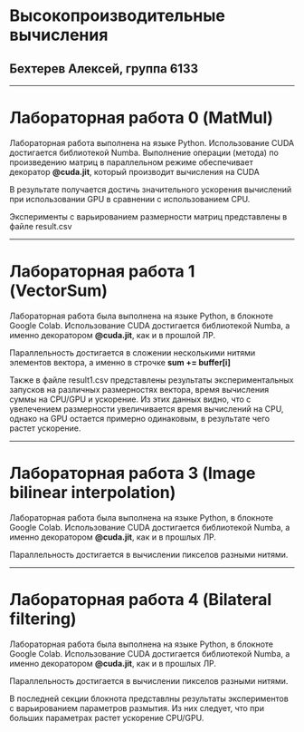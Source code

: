 # Высокопроизводительные вычисления
## Бехтерев Алексей, группа 6133
____
# Лабораторная работа 0 (MatMul)
Лабораторная работа выполнена на языке Python. Использование CUDA достигается библиотекой Numba.
Выполнение операции (метода) по произведению матриц в параллельном режиме обеспечивает декоратор **@cuda.jit**, который производит вычисления на CUDA

В результате получается достичь значительного ускорения вычислений при использовании GPU в сравнении с использованием CPU.

Эксперименты с варьированием размерности матриц представлены в файле result.csv
____
# Лабораторная работа 1 (VectorSum)
Лабораторная работа была выполнена на языке Python, в блокноте Google Colab. Использование CUDA достигается библиотекой Numba, а именно декоратором **@cuda.jit**, как и в прошлой ЛР.

Параллельность достигается в сложении несколькими нитями элементов вектора, а именно в строчке **sum += buffer[i]**

Также в файле result1.csv представлены результаты экспериментальных запусков на различных размерностях вектора, время вычисления суммы на CPU/GPU и ускорение.
Из этих данных видно, что с увелечением размерности увеличивается время вычислений на CPU, однако на GPU остается примерно одинаковым, в результате чего растет ускорение.
____
# Лабораторная работа 3 (Image bilinear interpolation)
Лабораторная работа была выполнена на языке Python, в блокноте Google Colab. Использование CUDA достигается библиотекой Numba, а именно декоратором **@cuda.jit**, как и в прошлых ЛР.

Параллельность достигается в вычислении пикселов разными нитями.
____
# Лабораторная работа 4 (Bilateral filtering)
Лабораторная работа была выполнена на языке Python, в блокноте Google Colab. Использование CUDA достигается библиотекой Numba, а именно декоратором **@cuda.jit**, как и в прошлых ЛР.

Параллельность достигается в вычислении пикселов разными нитями.

В последней секции блокнота представлны результаты экспериментов с варьированием параметров размытия. Из них следует, что при больших параметрах растет ускорение CPU/GPU.
